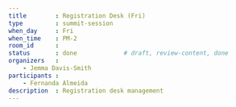 ```yaml
---
title        : Registration Desk (Fri)
type         : summit-session
when_day     : Fri
when_time    : PM-2
room_id      :
status       : done             # draft, review-content, done
organizers   :
    - Jemma Davis-Smith
participants :
    - Fernanda Almeida
description  : Registration desk management
---
```


